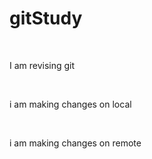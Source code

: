 # gitStudy
<br>
<p>I am revising git</p>
<br>
<p>i am making changes on local</p>
<br>
<p>i am making changes on remote</p>
